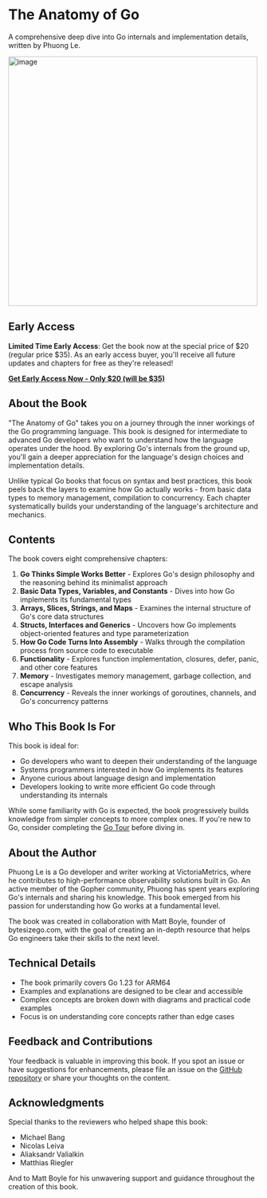 # The Anatomy of Go

A comprehensive deep dive into Go internals and implementation details, written by Phuong Le.

<img src="https://github.com/user-attachments/assets/4a20df16-a4f8-491f-ad19-71015fbcd32d" width="500" alt="image">

## Early Access

**Limited Time Early Access**: Get the book now at the special price of $20 (regular price $35). As an early access buyer, you'll receive all future updates and chapters for free as they're released!

**[Get Early Access Now - Only $20 (will be $35)](https://www.bytesizego.com/books/anatomy-of-go)**

## About the Book

"The Anatomy of Go" takes you on a journey through the inner workings of the Go programming language. This book is designed for intermediate to advanced Go developers who want to understand how the language operates under the hood. By exploring Go's internals from the ground up, you'll gain a deeper appreciation for the language's design choices and implementation details.

Unlike typical Go books that focus on syntax and best practices, this book peels back the layers to examine how Go actually works - from basic data types to memory management, compilation to concurrency. Each chapter systematically builds your understanding of the language's architecture and mechanics.

## Contents

The book covers eight comprehensive chapters:

1. **Go Thinks Simple Works Better** - Explores Go's design philosophy and the reasoning behind its minimalist approach
2. **Basic Data Types, Variables, and Constants** - Dives into how Go implements its fundamental types
3. **Arrays, Slices, Strings, and Maps** - Examines the internal structure of Go's core data structures
4. **Structs, Interfaces and Generics** - Uncovers how Go implements object-oriented features and type parameterization
5. **How Go Code Turns Into Assembly** - Walks through the compilation process from source code to executable
6. **Functionality** - Explores function implementation, closures, defer, panic, and other core features
7. **Memory** - Investigates memory management, garbage collection, and escape analysis
8. **Concurrency** - Reveals the inner workings of goroutines, channels, and Go's concurrency patterns

## Who This Book Is For

This book is ideal for:

- Go developers who want to deepen their understanding of the language
- Systems programmers interested in how Go implements its features
- Anyone curious about language design and implementation
- Developers looking to write more efficient Go code through understanding its internals

While some familiarity with Go is expected, the book progressively builds knowledge from simpler concepts to more complex ones. If you're new to Go, consider completing the [Go Tour](https://go.dev/tour/) before diving in.

## About the Author

Phuong Le is a Go developer and writer working at VictoriaMetrics, where he contributes to high-performance observability solutions built in Go. An active member of the Gopher community, Phuong has spent years exploring Go's internals and sharing his knowledge. This book emerged from his passion for understanding how Go works at a fundamental level.

The book was created in collaboration with Matt Boyle, founder of bytesizego.com, with the goal of creating an in-depth resource that helps Go engineers take their skills to the next level.

## Technical Details

- The book primarily covers Go 1.23 for ARM64
- Examples and explanations are designed to be clear and accessible
- Complex concepts are broken down with diagrams and practical code examples
- Focus is on understanding core concepts rather than edge cases

## Feedback and Contributions

Your feedback is valuable in improving this book. If you spot an issue or have suggestions for enhancements, please file an issue on the [GitHub repository](https://github.com/func25/the-anatomy-of-go) or share your thoughts on the content.

## Acknowledgments

Special thanks to the reviewers who helped shape this book:
- Michael Bang
- Nicolas Leiva
- Aliaksandr Valialkin
- Matthias Riegler

And to Matt Boyle for his unwavering support and guidance throughout the creation of this book.
